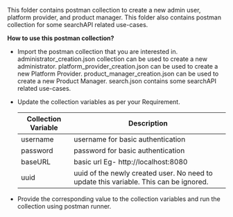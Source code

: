 This folder contains postman collection to create a new admin user, platform provider, and product manager. This folder also contains postman collection for some searchAPI related use-cases.

**How to use this postman collection?**

* Import the postman collection that you are interested in.
  administrator_creation.json collection can be used to create a new administrator.
  platform_provider_creation.json can be used to create a new Platform Provider.
  product_manager_creation.json can be used to create a new Product Manager.
  search.json contains some searchAPI related use-cases.
  
* Update the collection variables as per your Requirement.

  | Collection Variable | Description                                                  |
  | ------------------- | ------------------------------------------------------------ |
  | username            | username for basic authentication                            |
  | password            | password for basic authentication                            |
  | baseURL             | basic url Eg- http://localhost:8080                          |
  | uuid                | uuid of the newly created user. No need to update this variable. This can be ignored. |
  
* Provide the corresponding value to the collection variables and run the collection using postman runner.
